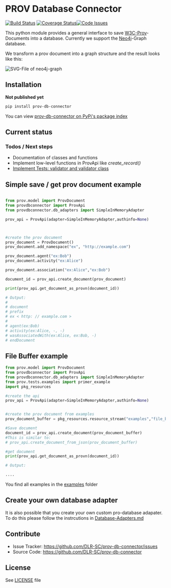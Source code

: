 # PROV Database Connector

[![Build Status](https://travis-ci.org/DLR-SC/prov-db-connector.svg?branch=master)](https://travis-ci.org/DLR-SC/prov-db-connector) [![Coverage Status](https://coveralls.io/repos/github/DLR-SC/prov-db-connector/badge.svg?branch=master)](https://coveralls.io/github/DLR-SC/prov-db-connector?branch=master)[![Code Issues](https://www.quantifiedcode.com/api/v1/project/3ee099c99b0340728ca4d54392caae83/badge.svg)](https://www.quantifiedcode.com/app/project/3ee099c99b0340728ca4d54392caae83)



This python module provides a general interface to save [W3C-Prov](https://www.w3.org/TR/prov-overview/)-Documents into a database. 
Currently we support the [Neo4j](https://neo4j.com/)-Graph database.  

We transform a prov document into a graph structure and the result looks like this: 

![SVG-File of neo4j-graph](https://cdn.rawgit.com/DLR-SC/prov-db-connector/master/examples/complex_example_with_neo4j_graph.svg)


## Installation

**Not published yet**

```bash
pip install prov-db-connector
```

You can view [prov-db-connector on PyPi's package index](https://pypi.python.org/pypi/prov-db-connector/)

## Current status

### Todos / Next steps
* Documentation of classes and functions 
* Implement low-level functions in ProvApi like *create_record()*
* [Implement Tests: validator and validator class](https://github.com/DLR-SC/prov-db-connector/issues/1)


## Simple save / get prov document example

```python 

from prov.model import ProvDocument
from provdbconnector import ProvApi
from provdbconnector.db_adapters import SimpleInMemoryAdapter

prov_api = ProvApi(adapter=SimpleInMemoryAdapter,authinfo=None)



#create the prov document
prov_document = ProvDocument()
prov_document.add_namespace("ex", "http://example.com")

prov_document.agent("ex:Bob")
prov_document.activity("ex:Alice")

prov_document.association("ex:Alice","ex:Bob")

document_id = prov_api.create_document(prov_document)

print(prov_api.get_document_as_provn(document_id))

# Output:
#
# document
# prefix
# ex < http: // example.com >
#
# agent(ex:Bob)
# activity(ex:Alice, -, -)
# wasAssociatedWith(ex:Alice, ex:Bob, -)
# endDocument

````

## File Buffer example 

````python 
from prov.model import ProvDocument
from provdbconnector import ProvApi
from provdbconnector.db_adapters import SimpleInMemoryAdapter
from prov.tests.examples import primer_example
import pkg_resources

#create the api
prov_api = ProvApi(adapter=SimpleInMemoryAdapter,authinfo=None)


#create the prov document from examples
prov_document_buffer = pkg_resources.resource_stream("examples","file_buffer_example_primer.json")

#Save document
document_id = prov_api.create_document(prov_document_buffer)
#This is similar to:
# prov_api.create_document_from_json(prov_document_buffer)

#get document
print(prov_api.get_document_as_provn(document_id))

# Output:

....

````

You find all examples in the [examples](./examples) folder 


## Create your own database adapter 

It is also possible that you create your own custom pro-database adapater. To do this please follow the instrcutions in [Database-Adapters.md](./docs/Database-Adapaters.md)

## Contribute

- Issue Tracker: https://github.com/DLR-SC/prov-db-connector/issues
- Source Code: https://github.com/DLR-SC/prov-db-connector


## License

See [LICENSE](./LICENSE) file
